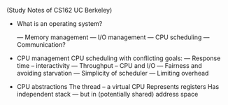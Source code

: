 (Study Notes of CS162 UC Berkeley)

+ What is an operating system? 

	― Memory management 
	― I/O management
	― CPU scheduling
	― Communication?


+ CPU management
	CPU scheduling with conflicting goals: 
	― Response time – interactivity
	― Throughput – CPU and I/O
	― Fairness and avoiding starvation
	― Simplicity of scheduler ― Limiting overhead


+ CPU abstractions
	The thread – a virtual CPU
	Represents registers
	Has independent stack
	― but in (potentially shared) address space
 


